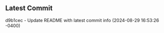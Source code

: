 
## Latest Commit
d9b1cec - Update README with latest commit info (2024-08-29 16:53:26 -0400) <Yunxi-Zhou>
